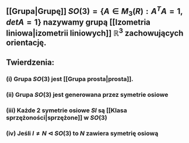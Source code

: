 ## [[Grupa|Grupę]] $SO(3)=\{A\in M_3(R): A^TA = 1, detA = 1\}$ nazywamy **grupą [[Izometria liniowa|izometrii liniowych]] $\mathbb{R}^3$ zachowujących orientację**.
## **Twierdzenia**: 
### (i) Grupa $SO(3)$ jest [[Grupa prosta|prosta]].
### (ii) Grupa $SO(3)$ jest generowana przez symetrie osiowe
### (iii) Każde 2 symetrie osiowe $Sl$ są [[Klasa sprzężoności|sprzężone]] w $SO(3)$
### (iv) Jeśli $I\neq N \triangleleft SO(3)$ to $N$ zawiera symetrię osiową